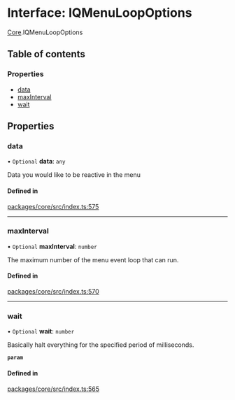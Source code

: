# Interface: IQMenuLoopOptions

[Core](../modules/Core.md).IQMenuLoopOptions

## Table of contents

### Properties

- [data](Core.IQMenuLoopOptions.md#data)
- [maxInterval](Core.IQMenuLoopOptions.md#maxinterval)
- [wait](Core.IQMenuLoopOptions.md#wait)

## Properties

### data

• `Optional` **data**: `any`

Data you would like to be reactive in the menu

#### Defined in

[packages/core/src/index.ts:575](https://github.com/iniquitybbs/iniquity/blob/5dc4891/packages/core/src/index.ts#L575)

___

### maxInterval

• `Optional` **maxInterval**: `number`

The maximum number of the menu event loop that can run.

#### Defined in

[packages/core/src/index.ts:570](https://github.com/iniquitybbs/iniquity/blob/5dc4891/packages/core/src/index.ts#L570)

___

### wait

• `Optional` **wait**: `number`

Basically halt everything for the specified period of milliseconds.

**`param`**

#### Defined in

[packages/core/src/index.ts:565](https://github.com/iniquitybbs/iniquity/blob/5dc4891/packages/core/src/index.ts#L565)
